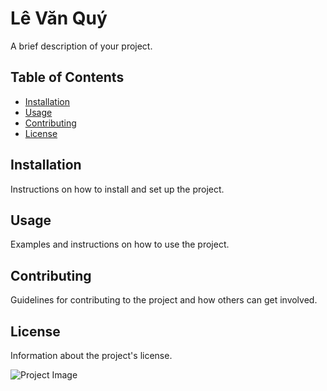 # Lê Văn Quý

A brief description of your project.

## Table of Contents

- [Installation](#installation)
- [Usage](#usage)
- [Contributing](#contributing)
- [License](#license)

## Installation

Instructions on how to install and set up the project.

## Usage

Examples and instructions on how to use the project.

## Contributing

Guidelines for contributing to the project and how others can get involved.

## License

Information about the project's license.

![Project Image](image.jpg)